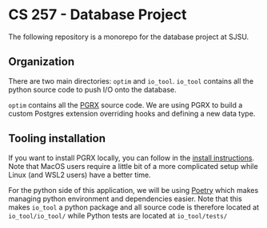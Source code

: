 # CS 257 - Database Project

The following repository is a monorepo for the database
project at SJSU.

## Organization
There are two main directories: `optim` and `io_tool`.
`io_tool` contains all the python source code to push
I/O onto the database.

`optim` contains all the [PGRX](https://github.com/pgcentralfoundation/pgrx) source
code. We are using PGRX to build a custom Postgres extension overriding
hooks and defining a new data type.

## Tooling installation

If you want to install PGRX locally, you can follow in the [install instructions](https://github.com/pgcentralfoundation/pgrx?tab=readme-ov-file#system-requirements). Note that MacOS users
require a little bit of a more complicated setup while Linux (and WSL2 users) have a better
time.

For the python side of this application, we will be using [Poetry](https://python-poetry.org/docs/#installation) which makes managing python environment and dependencies easier. Note that this makes `io_tool` a python package and all source
code is therefore located at `io_tool/io_tool/` while Python tests are located
at `io_tool/tests/`